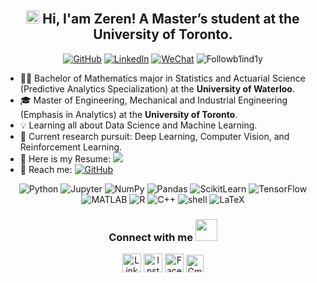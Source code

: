 <h2 align="center"> 
    <img src="https://media.giphy.com/media/hvRJCLFzcasrR4ia7z/giphy.gif" width="21"></a> Hi, I'am Zeren! A Master’s student at the University of Toronto.
</h2> 

<p align="center">   

</p> 
<p align="center"> 
    <a href="https://github.com/Followb1ind1y" target="_blank"><img alt="GitHub" src="https://img.shields.io/badge/-@Followb1ind1y-181717?style=flat-square&logo=GitHub&logoColor=white"></a>
    <a href="https://www.linkedin.com/in/zeren-shen-566a9119b/" target="_blank"><img alt="LinkedIn" src="https://img.shields.io/badge/-Zeren Shen-0077B5?style=flat-square&logo=Linkedin&logoColor=white"></a>
    <a href="https://followb1ind1y.github.io/WechatQR.jpeg" target="_blank"><img alt="WeChat" src="https://img.shields.io/badge/-Followblindly-4C1?style=flat-square&logo=wechat&logoColor=white"></a>
    <img src="https://komarev.com/ghpvc/?username=Followb1ind1y" alt="Followb1ind1y"/> 
</p> 

* 👨‍🎓 Bachelor of Mathematics major in Statistics and Actuarial Science (Predictive Analytics Specialization) at the <b>University of Waterloo</b>.
* 🎓 Master of Engineering, Mechanical and Industrial Engineering (Emphasis in Analytics) at the <b>University of Toronto</b>.
* 💡 Learning all about Data Science and Machine Learning.
* 🌟 Current research pursuit: Deep Learning, Computer Vision, and Reinforcement Learning.
* 📄 Here is my Resume: <a href="https://github.com/Followb1ind1y/myblog.dev.repo/blob/main/static/Zeren_Resume.pdf" target="_blank"><img src="https://img.shields.io/badge/MyResume-blue"></a>
* 📧 Reach me: <a href="mailto:zeren71415@gmail.com" target="_blank"><img alt="GitHub" src="https://img.shields.io/badge/-zeren71415@gmail.com-c14438?style=flat-square&logo=Gmail&logoColor=white"></a>

<p align="center">
    <img alt="Python" src="https://img.shields.io/badge/Python-FFD43B?style=flat-square&logo=python&logoColor=darkgreen"></a>
    <img alt="Jupyter" src="https://img.shields.io/badge/Jupyter-F37626.svg?&style=flat-square&logo=Jupyter&logoColor=white"></a>
    <img alt="NumPy" src="https://img.shields.io/badge/Numpy-777BB4?style=flat-square&logo=numpy&logoColor=white"></a>
    <img alt="Pandas" src="https://img.shields.io/badge/Pandas-2C2D72?style=flat-square&logo=pandas&logoColor=white"></a>
    <img alt="ScikitLearn" src="https://img.shields.io/badge/scikit_learn-F7931E?style=flat-square&logo=scikit-learn&logoColor=white"></a>
    <img alt="TensorFlow" src="https://img.shields.io/badge/TensorFlow-FF6F00?style=flat-square&logo=TensorFlow&logoColor=white"></a>    
    <img alt="MATLAB" src="https://img.shields.io/badge/-MATLAB-fb4f14?style=flat-square&logo=Mathworks&logoColor=white"></a>
    <img alt="R" src="https://img.shields.io/badge/-R-276DC3?style=flat-square&logo=R&logoColor=white"></a>
    <img alt="C++" src="https://img.shields.io/badge/-C%2B%2B-00599C?style=flat-square&logo=C%2B%2B&logoColor=white"></a>
    <img alt="shell" src="https://img.shields.io/badge/-shell-5391FE?style=flat-square&logo=PowerShell&logoColor=white"></a>   
    <img alt="LaTeX" src="https://img.shields.io/badge/-LaTeX-008080?style=flat-square&logo=LaTeX&logoColor=white"></a>
</p>

<div align="center">
<h3> Connect with me <img src="https://img.icons8.com/color/48/000000/high-five-skin-type-2.png" width="35"></a>
</h3> 


<p align="center">
    <a href="https://www.linkedin.com/in/zeren-shen-566a9119b/" target="_blank"><img alt="LinkedIn" width="30px" src="https://img.icons8.com/color/48/000000/linkedin-circled--v1.png"></a>
    <a href="https://www.instagram.com/followblind1y/" target="_blank"><img alt="Instagram" width="30px" src="https://img.icons8.com/fluency/48/000000/instagram-new.png"></a>
    <a href="https://www.facebook.com/zeren.shen" target="_blank"><img alt="Facebook" width="30px" src="https://img.icons8.com/fluency/48/000000/facebook-new.png"></a>
    <a href="mailto:zeren71415@gmail.com" target="_blank"><img alt="Gmail" width="28px" src="https://img.icons8.com/color/48/000000/gmail--v1.png"></a> 
</p>